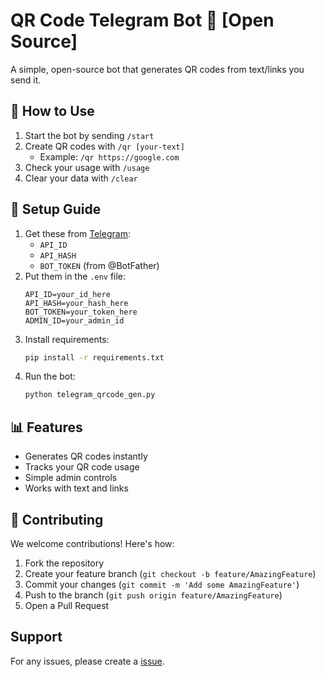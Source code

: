 # QR Code Telegram Bot 🤖 [Open Source]

A simple, open-source bot that generates QR codes from text/links you send it.

## 🚀 How to Use

1. Start the bot by sending `/start`
2. Create QR codes with `/qr [your-text]`
   - Example: `/qr https://google.com`
3. Check your usage with `/usage`
4. Clear your data with `/clear`

## 🔧 Setup Guide

1. Get these from [Telegram](https://my.telegram.org/):
   - `API_ID`
   - `API_HASH`
   - `BOT_TOKEN` (from @BotFather)
2. Put them in the `.env` file:
   ```
   API_ID=your_id_here
   API_HASH=your_hash_here
   BOT_TOKEN=your_token_here
   ADMIN_ID=your_admin_id
   ```
3. Install requirements:
   ```bash
   pip install -r requirements.txt
   ```
4. Run the bot:
   ```bash
   python telegram_qrcode_gen.py
   ```

## 📊 Features

- Generates QR codes instantly
- Tracks your QR code usage
- Simple admin controls
- Works with text and links

## 👥 Contributing

We welcome contributions! Here's how:
1. Fork the repository
2. Create your feature branch (`git checkout -b feature/AmazingFeature`)
3. Commit your changes (`git commit -m 'Add some AmazingFeature'`)
4. Push to the branch (`git push origin feature/AmazingFeature`)
5. Open a Pull Request

## Support

For any issues, please create a [issue](https://github.com/tachodex/telegram-bot-qrcode-generator/issues/new).